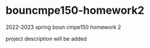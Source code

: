 # bouncmpe150-homework2
2022-2023 spring boun cmpe150 homework 2

project description will be added
